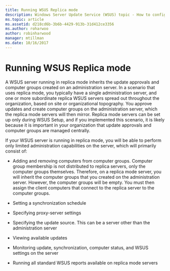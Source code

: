 ```yaml
---
title: Running WSUS Replica mode
description: Windows Server Update Service (WSUS) topic - How to configure Replica mode
ms.topic: article
ms.assetid: d218cd6b-3b6b-4429-913b-31d412ce3356
ms.author: roharwoo
author: robinharwood
manager: mtillman
ms.date: 10/16/2017
---
```

# Running WSUS Replica mode



A WSUS server running in replica mode inherits the update approvals and computer groups created on an administration server. In a scenario that uses replica mode, you typically have a single administration server, and one or more subordinate replica WSUS servers spread out throughout the organization, based on site or organizational topography. You approve updates and create computer groups on the administration server, which the replica mode servers will then mirror. Replica mode servers can be set up only during WSUS Setup, and if you implemented this scenario, it is likely because it is important in your organization that update approvals and computer groups are managed centrally.

If your WSUS server is running in replica mode, you will be able to perform only limited administration capabilities on the server, which will primarily consist of:

-   Adding and removing computers from computer groups. Computer group membership is not distributed to replica servers, only the computer groups themselves. Therefore, on a replica mode server, you will inherit the computer groups that you created on the administration server. However, the computer groups will be empty. You must then assign the client computers that connect to the replica server to the computer groups.

-   Setting a synchronization schedule

-   Specifying proxy-server settings

-   Specifying the update source. This can be a server other than the administration server

-   Viewing available updates

-   Monitoring update, synchronization, computer status, and WSUS settings on the server

-   Running all standard WSUS reports available on replica mode servers



